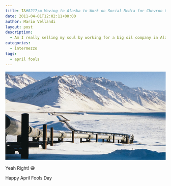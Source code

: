 ```yaml
---
title: I&#8217;m Moving to Alaska to Work on Social Media for Chevron Oil!
date: 2011-04-01T12:02:11+00:00
author: Mario Vellandi
layout: post
description:
  - Am I really selling my soul by working for a big oil company in Alaska, taking a super fat salary by greenwashing the energy industry? Read on...
categories:
  - intermezzo
tags:
  - april fools
---
```

<img src="../images/wp-content/uploads/2011/04/pipeline-alaksa.jpg" />

Yeah Right! 😀

Happy April Fools Day
